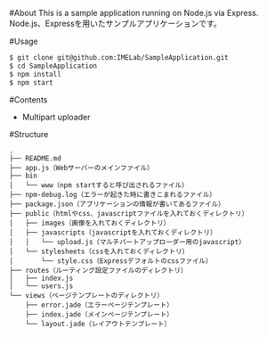 #About
This is a sample application running on Node.js via Express.
Node.js、Expressを用いたサンプルアプリケーションです。

#Usage

```sh
$ git clone git@github.com:IMELab/SampleApplication.git
$ cd SampleApplication
$ npm install
$ npm start
```

#Contents

* Multipart uploader


#Structure

```
.  
├── README.md  
├── app.js（Webサーバーのメインファイル）  
├── bin  
│   └── www（npm startすると呼び出されるファイル）  
├── npm-debug.log（エラーが起きた時に書きこまれるファイル）  
├── package.json（アプリケーションの情報が書いてあるファイル）  
├── public（htmlやcss、javascriptファイルを入れておくディレクトリ）  
│   ├── images（画像を入れておくディレクトリ）  
│   ├── javascripts（javascriptを入れておくディレクトリ）  
│   │   └── upload.js（マルチパートアップローダー用のjavascript）  
│   └── stylesheets（cssを入れておくディレクトリ）  
│       └── style.css（Expressデフォルトのcssファイル）  
├── routes（ルーティング設定ファイルのディレクトリ）  
│   ├── index.js  
│   └── users.js  
└── views（ページテンプレートのディレクトリ）  
    ├── error.jade（エラーページテンプレート）  
    ├── index.jade（メインページテンプレート）  
    └── layout.jade（レイアウトテンプレート）  
```